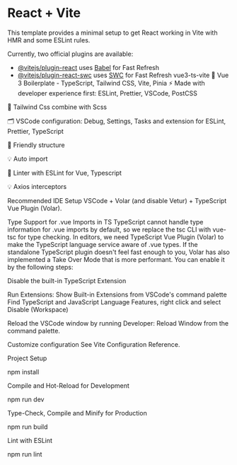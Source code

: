 # React + Vite

This template provides a minimal setup to get React working in Vite with HMR and some ESLint rules.

Currently, two official plugins are available:

- [@vitejs/plugin-react](https://github.com/vitejs/vite-plugin-react/blob/main/packages/plugin-react/README.md) uses [Babel](https://babeljs.io/) for Fast Refresh
- [@vitejs/plugin-react-swc](https://github.com/vitejs/vite-plugin-react-swc) uses [SWC](https://swc.rs/) for Fast Refresh
vue3-ts-vite
🚀 Vue 3 Boilerplate - TypeScript, Tailwind CSS, Vite, Pinia ⚡️ Made with developer experience first: ESLint, Prettier, VSCode, PostCSS


🎁 Tailwind Css combine with Scss

🗂 VSCode configuration: Debug, Settings, Tasks and extension for ESLint, Prettier, TypeScript

🚓 Friendly structure

💡 Auto import

📏 Linter with ESLint for Vue, Typescript

💡 Axios interceptors


Recommended IDE Setup
VSCode + Volar (and disable Vetur) + TypeScript Vue Plugin (Volar).

Type Support for .vue Imports in TS
TypeScript cannot handle type information for .vue imports by default, so we replace the tsc CLI with vue-tsc for type checking. In editors, we need TypeScript Vue Plugin (Volar) to make the TypeScript language service aware of .vue types.
If the standalone TypeScript plugin doesn't feel fast enough to you, Volar has also implemented a Take Over Mode that is more performant. You can enable it by the following steps:

Disable the built-in TypeScript Extension

Run Extensions: Show Built-in Extensions from VSCode's command palette
Find TypeScript and JavaScript Language Features, right click and select Disable (Workspace)



Reload the VSCode window by running Developer: Reload Window from the command palette.


Customize configuration
See Vite Configuration Reference.

Project Setup

npm install



Compile and Hot-Reload for Development

npm run dev



Type-Check, Compile and Minify for Production

npm run build



Lint with ESLint


npm run lint

